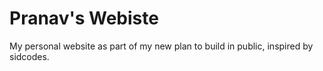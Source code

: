 # Pranav's Webiste
My personal website as part of my new plan to build in public, inspired by sidcodes.
